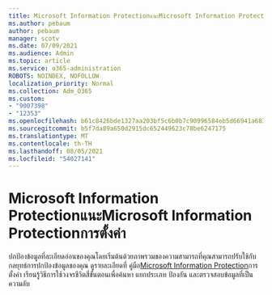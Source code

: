 ```yaml
---
title: Microsoft Information ProtectionแนะMicrosoft Information Protectionการตั้งค่า
ms.author: pebaum
author: pebaum
manager: scotv
ms.date: 07/09/2021
ms.audience: Admin
ms.topic: article
ms.service: o365-administration
ROBOTS: NOINDEX, NOFOLLOW
localization_priority: Normal
ms.collection: Adm_O365
ms.custom:
- "9007398"
- "12353"
ms.openlocfilehash: b61c8426bde1327aa203bf5c6b0b7c90996584eb5d66941a683e3672654619ac
ms.sourcegitcommit: b5f7da89a650d2915dc652449623c78be6247175
ms.translationtype: MT
ms.contentlocale: th-TH
ms.lasthandoff: 08/05/2021
ms.locfileid: "54027141"
---
```

# <a name="microsoft-information-protection-setup-guide"></a>Microsoft Information ProtectionแนะMicrosoft Information Protectionการตั้งค่า

ปกป้องข้อมูลที่ละเอียดอ่อนของคุณโดยเริ่มต้นด้วยภาพรวมของความสามารถที่คุณสามารถปรับใช้กับกลยุทธ์การปกป้องข้อมูลของคุณ ดูรายละเอียดที่ คู่มือ[Microsoft Information Protection](https://admin.microsoft.com/adminportal/home#/modernonboarding/mipsetupguide)การตั้งค่า เรียนรู้วิธีการใช้วงจรชีวิตสี่ขั้นตอนเพื่อค้นหา แยกประเภท ป้องกัน และตรวจสอบข้อมูลที่เป็นความลับ